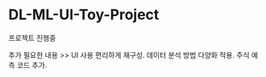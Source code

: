 # DL-ML-UI-Toy-Project

프로젝트 진행중

추가 필요한 내용 >> 
  UI 사용 편리하게 재구성.
  데이터 분석 방법 다양화 적용.
  주식 예측 코드 추가.
  
  
